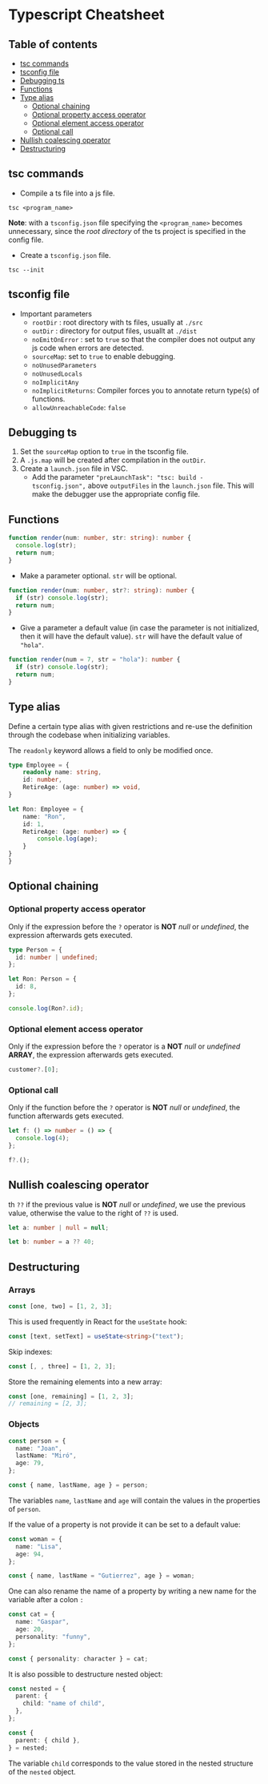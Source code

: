 # Typescript Cheatsheet

## Table of contents

<!-- vim-markdown-toc GFM -->

- [tsc commands](#tsc-commands)
- [tsconfig file](#tsconfig-file)
- [Debugging ts](#debugging-ts)
- [Functions](#functions)
- [Type alias](#type-alias)
  - [Optional chaining](#optional-chaining)
  - [Optional property access operator](#optional-property-access-operator)
  - [Optional element access operator](#optional-element-access-operator)
  - [Optional call](#optional-call)
- [Nullish coalescing operator](#nullish-coalescing-operator)
- [Destructuring](#destructuring)

<!-- vim-markdown-toc -->

## tsc commands

- Compile a ts file into a js file.

```
tsc <program_name>
```

**Note**: with a `tsconfig.json` file specifying the `<program_name>` becomes unnecessary, since the _root directory_ of the ts project is specified in the config file.

- Create a `tsconfig.json` file.

```
tsc --init
```

## tsconfig file

- Important parameters
  - `rootDir` : root directory with ts files, usually at `./src`
  - `outDir` : directory for output files, usuallt at `./dist`
  - `noEmitOnError` : set to `true` so that the compiler does not output any js code when errors are detected.
  - `sourceMap`: set to `true` to enable debugging.
  - `noUnusedParameters`
  - `noUnusedLocals`
  - `noImplicitAny`
  - `noImplicitReturns`: Compiler forces you to annotate return type(s) of functions.
  - `allowUnreachableCode`: `false`

## Debugging ts

1. Set the `sourceMap` option to `true` in the tsconfig file.
2. A `.js.map` will be created after compilation in the `outDir`.
3. Create a `launch.json` file in VSC.
   - Add the parameter `"preLaunchTask": "tsc: build - tsconfig.json",` above `outputFiles` in the `launch.json` file. This will make the debugger use the appropriate config file.

## Functions

```ts
function render(num: number, str: string): number {
  console.log(str);
  return num;
}
```

- Make a parameter optional. `str` will be optional.

```ts
function render(num: number, str?: string): number {
  if (str) console.log(str);
  return num;
}
```

- Give a parameter a default value (in case the parameter is not initialized, then it will have the default value). `str` will have the default value of `"hola"`.

```ts
function render(num = 7, str = "hola"): number {
  if (str) console.log(str);
  return num;
}
```

## Type alias

Define a certain type alias with given restrictions and re-use the definition through the codebase when initializing variables.

The `readonly` keyword allows a field to only be modified once.

```ts
type Employee = {
    readonly name: string,
    id: number,
    RetireAge: (age: number) => void,
}

let Ron: Employee = {
    name: "Ron",
    id: 1,
    RetireAge: (age: number) => {
        console.log(age);
    }
}
}
```

## Optional chaining

### Optional property access operator

Only if the expression before the `?` operator is **NOT** _null_ or _undefined_, the expression afterwards gets executed.

```ts
type Person = {
  id: number | undefined;
};

let Ron: Person = {
  id: 8,
};

console.log(Ron?.id);
```

### Optional element access operator

Only if the expression before the `?` operator is a **NOT** _null_ or _undefined_ **ARRAY**, the expression afterwards gets executed.

```ts
customer?.[0];
```

### Optional call

Only if the function before the `?` operator is **NOT** _null_ or _undefined_, the function afterwards gets executed.

```ts
let f: () => number = () => {
  console.log(4);
};

f?.();
```

## Nullish coalescing operator

th `??` if the previous value is **NOT** _null_ or _undefined_, we use the previous value, otherwise the value to the right of `??` is used.

```ts
let a: number | null = null;

let b: number = a ?? 40;
```

## Destructuring

### Arrays

```ts
const [one, two] = [1, 2, 3];
```

This is used frequently in React for the `useState` hook:

```ts
const [text, setText] = useState<string>("text");
```

Skip indexes:

```ts
const [, , three] = [1, 2, 3];
```

Store the remaining elements into a new array:

```ts
const [one, remaining] = [1, 2, 3];
// remaining = [2, 3];
```

### Objects

```ts
const person = {
  name: "Joan",
  lastName: "Miró",
  age: 79,
};

const { name, lastName, age } = person;
```

The variables `name`, `lastName` and `age` will contain the values in the properties of `person`.

If the value of a property is not provide it can be set to a default value:

```ts
const woman = {
  name: "Lisa",
  age: 94,
};

const { name, lastName = "Gutierrez", age } = woman;
```

One can also rename the name of a property by writing a new name for the variable after a colon `:`

```ts
const cat = {
  name: "Gaspar",
  age: 20,
  personality: "funny",
};

const { personality: character } = cat;
```

It is also possible to destructure nested object:

```ts
const nested = {
  parent: {
    child: "name of child",
  },
};

const {
  parent: { child },
} = nested;
```

The variable `child` corresponds to the value stored in the nested structure of the `nested` object.
